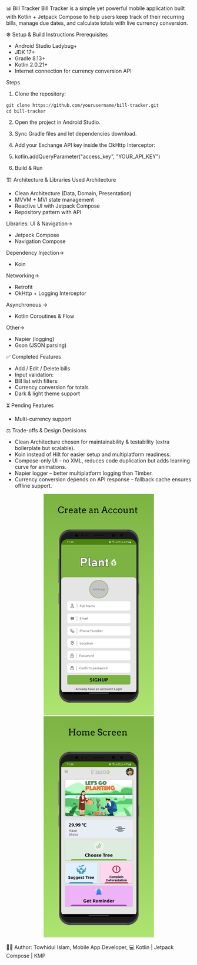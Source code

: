 📊 Bill Tracker
Bill Tracker is a simple yet powerful mobile application built with Kotlin + Jetpack Compose to help users keep track of their recurring bills, manage due dates, and calculate totals with live currency conversion.

⚙️ Setup & Build Instructions
Prerequisites

- Android Studio Ladybug+
- JDK 17+
- Gradle 8.13+
- Kotlin 2.0.21+
- Internet connection for currency conversion API

Steps

1. Clone the repository:
```
git clone https://github.com/yourusername/bill-tracker.git
cd bill-tracker
```

2. Open the project in Android Studio.
3. Sync Gradle files and let dependencies download.
4. Add your Exchange API key inside the OkHttp Interceptor:
5. kotlin.addQueryParameter("access_key", "YOUR_API_KEY")

6. Build & Run



🏗️ Architecture & Libraries Used
Architecture

- Clean Architecture (Data, Domain, Presentation)
- MVVM + MVI state management
- Reactive UI with Jetpack Compose
- Repository pattern with API 

Libraries:
UI & Navigation->

- Jetpack Compose
- Navigation Compose

Dependency Injection->

- Koin

Networking->

- Retrofit
- OkHttp + Logging Interceptor

Asynchronous ->

- Kotlin Coroutines & Flow

Other->

- Napier (logging)
- Gson (JSON parsing)


✅ Completed Features

- Add / Edit / Delete bills
- Input validation:
- Bill list with filters:
- Currency conversion for totals
- Dark & light theme support


⏳ Pending Features
- Multi-currency support


⚖️ Trade-offs & Design Decisions

- Clean Architecture chosen for maintainability & testability (extra boilerplate but scalable).
- Koin instead of Hilt for easier setup and multiplatform readiness.
- Compose-only UI – no XML, reduces code duplication but adds learning curve for animations.
- Napier logger – better multiplatform logging than Timber.
- Currency conversion depends on API response – fallback cache ensures offline support.

<p align="center">
  <img src="assets/screen_1.png" alt="Login Screen" width="300"/>
  <img src="assets/screen_2.png" alt="Posts Screen" width="300"/>
</p>


🧑‍💻 Author:
Towhidul Islam,
Mobile App Developer,
💻 Kotlin | Jetpack Compose | KMP
